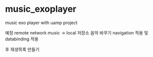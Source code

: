 # music_exoplayer
music exo player with uamp project

예정
remote network music -> local 저장소 음악 바꾸기 
navigation 적용 및 databinding 적용

후 재생목록 만들기